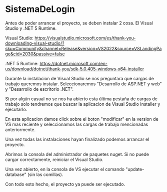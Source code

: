 # SistemaDeLogin
Antes de poder arrancar el proyecto, se deben instalar 2 cosa. El Visual Studio y .NET 5 Runtime.

Visual Studio: https://visualstudio.microsoft.com/es/thank-you-downloading-visual-studio/?sku=Community&channel=Release&version=VS2022&source=VSLandingPage&cid=2030&passive=false

.NET 5 Runtime: https://dotnet.microsoft.com/en-us/download/dotnet/thank-you/sdk-5.0.405-windows-x64-installer

Durante la instalacion de Visual Studio se nos preguntara que cargas de trabajo queremos instalar. Seleccionaremos "Desarrollo de ASP.NET y web" y "Desarrollo de escritorio .NET".

Si por algún casual no se nos ha abierto esta última pestaña de cargas de trabajo solo tendremos que buscar la aplicacion de Visual Studio Installer y ejecutarlo.

En esta aplicacion damos click sobre el boton "modificar" en la version de VS mas reciente y seleccionamos las cargas de trabajo mencionadas anteriormente.

Una vez todas las instalaciones hayan finalizado podemos arrancar el proyecto.

Abrimos la consola del administrador de paquetes nuget. Si no puede cargar correctamente, reiniciar el Visual Studio.

Una vez abierto, en la consola de VS ejecutar el comando "update-database" (sin las comillas).

Con todo esto hecho, el proyecto ya puede ser ejecutado.
